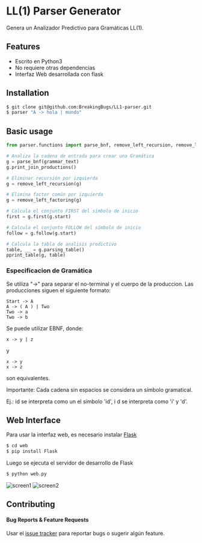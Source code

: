 # LL(1) Parser Generator

Genera un Analizador Predictivo para Gramáticas LL(1).


## Features

- Escrito en Python3
- No requiere otras dependencias
- Interfaz Web desarrollada con flask

## Installation

```bash
$ git clone git@github.com:BreakingBugs/LL1-parser.git
$ parser "A -> hola | mundo"
```


## Basic usage

```python
from parser.functions import parse_bnf, remove_left_recursion, remove_left_factoring, pprint_table

# Analiza la cadena de entrada para crear una Gramática
g = parse_bnf(grammar_text) 
g.print_join_productions()

# Eliminar recursión por izquierda
g = remove_left_recursion(g)

# Elimina factor común por izquierda
g = remove_left_factoring(g) 

# Calcula el conjunto FIRST del símbolo de inicio
first = g.first(g.start)

# Calcula el conjunto FOLLOW del símbolo de inicio
follow = g.follow(g.start)

# Calcula la tabla de analisis predictivo
table, __ = g.parsing_table()
pprint_table(g, table)
```


### Especificacion de Gramática

Se utiliza "->" para separar el no-terminal y el cuerpo de la produccion.
Las producciones siguen el siguiente formato:

```
Start -> A
A -> ( A ) | Two
Two -> a
Two -> b
```

Se puede utilizar EBNF, donde:
```
x -> y | z
```

y

```
x -> y
x -> z
```
son equivalentes.

Importante: Cada cadena sin espacios se considera un símbolo gramatical.

Ej.: id se interpreta como un el símbolo 'id', i d se interpreta como 'i' y 'd'.


## Web Interface

Para usar la interfaz web, es necesario instalar [Flask](http://flask.pocoo.org/)
```bash
$ cd web
$ pip install Flask
```

Luego se ejecuta el servidor de desarrollo de Flask
```bash
$ python web.py
```

![screen1](http://i.imgur.com/SzITp1I.png)
![screen2](http://imgur.com/Y8DZsKk.png)

## Contributing

#### Bug Reports & Feature Requests

Usar el [issue tracker](https://github.com/karan/joe/issues) para reportar bugs o sugerir algún feature.